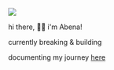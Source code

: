 
![](https://komarev.com/ghpvc/?username=abena07&color=blueviolet)
 
hi there, 👋🏿 i'm Abena!

currently breaking & building

documenting my journey [here](https://www.bennett-eghan.com/#/blog)




